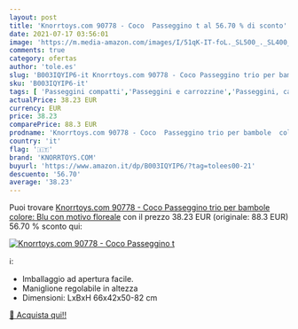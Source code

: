 ```yaml
---
layout: post
title: 'Knorrtoys.com 90778 - Coco  Passeggino t al 56.70 % di sconto'
date: 2021-07-17 03:56:01
image: 'https://m.media-amazon.com/images/I/51qK-IT-foL._SL500_._SL400_.jpg'
comments: true
category: ofertas
author: 'tole.es'
slug: 'B003IQYIP6-it Knorrtoys.com 90778 - Coco Passeggino trio per bambole...'
sku: 'B003IQYIP6-it'
tags: [ 'Passeggini compatti','Passeggini e carrozzine','Passeggini, carrozzine e accessori','Prima Infanzia','Prima infanzia','knorrtoys.com', ]
actualPrice: 38.23 EUR
currency: EUR
price: 38.23
comparePrice: 88.3 EUR
prodname: 'Knorrtoys.com 90778 - Coco  Passeggino trio per bambole  colore: Blu con motivo floreale'
country: 'it'
flag: '🇮🇹'
brand: 'KNORRTOYS.COM'
buyurl: 'https://www.amazon.it/dp/B003IQYIP6/?tag=tolees00-21'
descuento: '56.70'
average: '38.23'
---
```


Puoi trovare [Knorrtoys.com 90778 - Coco  Passeggino trio per bambole  colore: Blu con motivo floreale](https://www.amazon.it/dp/B003IQYIP6/?tag=tolees00-21) con il prezzo 38.23 EUR (originale: 88.3 EUR) 56.70 % sconto qui:

[![Knorrtoys.com 90778 - Coco  Passeggino t](https://m.media-amazon.com/images/I/51qK-IT-foL._SL500_._SL400_.jpg)](https://www.amazon.it/dp/B003IQYIP6/?tag=tolees00-21)

ℹ️:

- Imballaggio ad apertura facile.
- Maniglione regolabile in altezza
- Dimensioni: LxBxH 66x42x50-82 cm

[🛒 Acquista qui!!](https://www.amazon.it/dp/B003IQYIP6/?tag=tolees00-21)
